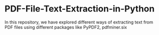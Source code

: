 # PDF-File-Text-Extraction-in-Python
In this repository, we have explored different ways of extracting text from PDF files using different packages like PyPDF2, pdfminer.six

